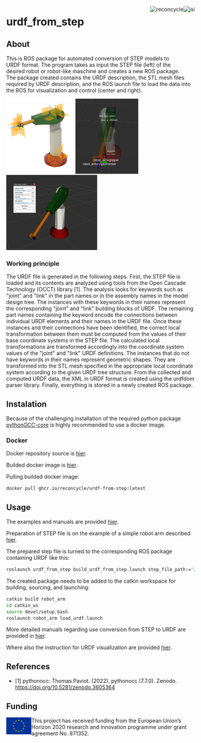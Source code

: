 

<img src="./documentation/jsi-logo-1-150x150.png" 
     alt="jsi" height="170"   align="right" >    <img src="./documentation/reconcycle-transparent.png" 
     alt="reconcycle" height="70"  align="right" >  
     
# urdf_from_step



## About

This is ROS package for automated conversion of STEP models to URDF format. The program takes as input the STEP file (left) of the desired robot or robot-like maschine and creates a new ROS package. The package created contains the URDF description, the STL mesh files required by URDF description, and the ROS launch file to load the data into the ROS for visualization and control (center and right). 


<img src="./documentation/figures/robot_arm_cad_with_cs.PNG" 
     height="200"   >  <img src="./documentation/figures/rviz tf center.png" 
     height="200"   >  <img src="./documentation/figures/rviz moved.png" 
     height="200"   >  


### Working principle

The URDF file is generated in the following steps. First, the STEP file is loaded and its contents are analyzed using tools from the Open Cascade Technology (OCCT) library [1]. The analysis looks for keywords such as "joint" and "link" in the part names or in the assembly names in the model design tree. The instances with these keywords in their names represent the corresponding "joint" and "link" building blocks of URDF. The remaining part names containing the keyword encode the connections between individual URDF elements and their names in the URDF file. Once these instances and their connections have been identified, the correct local transformation between them must be computed from the values of their base coordinate systems in the STEP file. The calculated local transformations are transformed accordingly into the coordinate system values of the "joint" and "link" URDF definitions. The instances that do not have keywords in their names represent geometric shapes. They are transformed into the STL mesh specified in the appropriate local coordinate system according to the given URDF tree structure. From the collected and computed URDF data, the XML in URDF format is created using the urdfdom parser library. Finally, everything is stored in a newly created ROS package.


## Instalation

Because of the challenging installation of the required python package [pythonOCC-core](https://github.com/tpaviot/pythonocc-core) is highly recommended to use a docker image.

### Docker

Docker repository source is [hier](https://github.com/ReconCycle/urdf-from-step-docker).

Builded docker image is [hier](https://github.com/ReconCycle/urdf-from-step-docker/pkgs/container/urdf-from-step).

Pulling builded docker image:

```bash
docker pull ghcr.io/reconcycle/urdf-from-step:latest
```


## Usage


The examples and manuals are provided [hier](https://github.com/ReconCycle/urdf-from-step-examples).

Preparation of STEP file is on the example of a simple robot arm described [hier](https://github.com/ReconCycle/urdf-from-step-examples/tree/main/documentation/step_file_creation).

The prepared step file is turned to the corresponding ROS package containing URDF like this:

```bash
roslaunch urdf_from_step build_urdf_from_step.launch step_file_path:="/input_step_files/robot_arm.step" urdf_package_name:="robot_arm"

```
The created package needs to be added to the catkin workspace for building, sourcing, and launching:

```bash
catkin build robot_arm
cd catkin_ws
source devel/setup.bash
roslaunch robot_arm load_urdf.launch
```


More detailed manuals regarding use conversion from STEP to URDF are provided in [hier](https://github.com/ReconCycle/urdf-from-step-examples/tree/main/documentation/step_to_urdf_conversion).

Where also the instruction for URDF visualization are provided [hier](https://github.com/ReconCycle/urdf-from-step-examples/tree/main/documentation/visualization).

## References

* [1] pythonocc: Thomas Paviot. (2022). pythonocc (7.7.0). Zenodo. https://doi.org/10.5281/zenodo.3605364


## Funding

<img src="./documentation/rosin_eu_flag.jpg" 
     alt="eu_flag" height="45" align="left" >  

This project has received funding from the European Union’s Horizon 2020 research and innovation programme under grant agreement No. 871352. 
